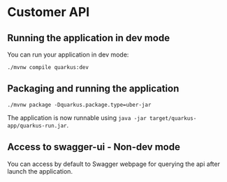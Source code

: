 # Customer API

## Running the application in dev mode

You can run your application in dev mode:
```shell script
./mvnw compile quarkus:dev
```

## Packaging and running the application

```shell script
./mvnw package -Dquarkus.package.type=uber-jar
```

The application is now runnable using `java -jar target/quarkus-app/quarkus-run.jar`.

## Access to swagger-ui - Non-dev mode

You can access by default to Swagger webpage for querying the api after launch the application.


